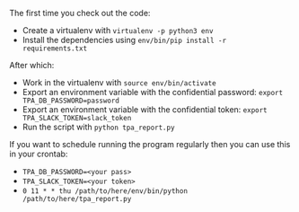 The first time you check out the code:

- Create a virtualenv with `virtualenv -p python3 env`
- Install the dependencies using `env/bin/pip install -r requirements.txt`

After which:

- Work in the virtualenv with `source env/bin/activate`
- Export an environment variable with the confidential password: `export TPA_DB_PASSWORD=password`
- Export an environment variable with the confidential token: `export TPA_SLACK_TOKEN=slack_token`
- Run the script with `python tpa_report.py`

If you want to schedule running the program regularly then you can use this in your crontab:

- `TPA_DB_PASSWORD=<your pass>`
- `TPA_SLACK_TOKEN=<your token>`
- `0 11 * * thu /path/to/here/env/bin/python /path/to/here/tpa_report.py`
